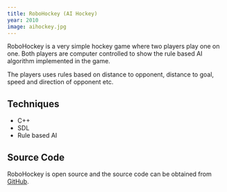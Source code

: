 ```yaml
---
title: RoboHockey (AI Hockey)
year: 2010
image: aihockey.jpg
---
```


RoboHockey is a very simple hockey game where two players play one on
one. Both players are computer controlled to show the rule based AI
algorithm implemented in the game.

The players uses rules based on distance to opponent, distance to
goal, speed and direction of opponent etc.

## Techniques ##
- C++
- SDL
- Rule based AI

## Source Code ##
RoboHockey is open source and the source code can be obtained from
<a href="https://github.com/abbec/robohockey" rel="external">GitHub</a>.
